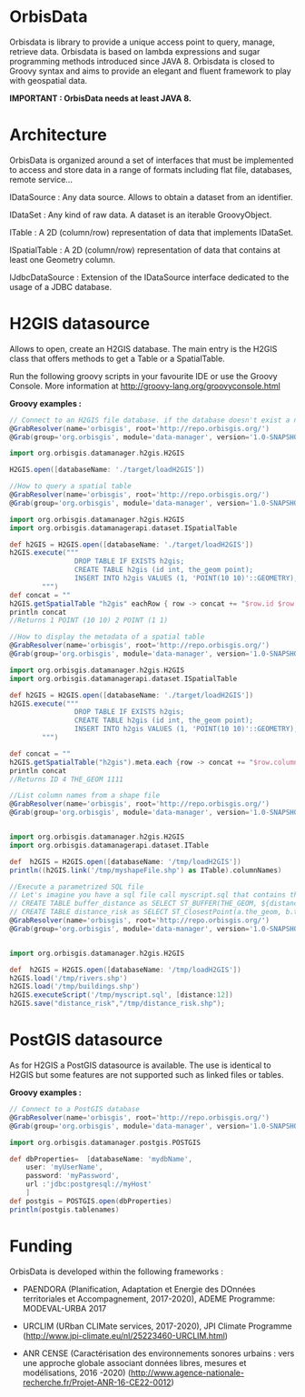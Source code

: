 # OrbisData
Orbisdata is library to provide a unique access point to query, manage, retrieve data.
Orbisdata is based on lambda expressions and sugar programming methods introduced since JAVA 8.
Orbisdata is closed to Groovy syntax and aims to provide an elegant and fluent framework to play with geospatial data.

**IMPORTANT :  OrbisData needs at least JAVA 8.**

# Architecture

OrbisData is organized around a set of interfaces that must be implemented to access and store data in a range of formats including flat file, databases, remote service...

IDataSource : Any data source. Allows to obtain a dataset from an identifier.

IDataSet : Any kind of raw data. A dataset is an iterable GroovyObject.

ITable : A 2D (column/row) representation of data that implements IDataSet. 

ISpatialTable : A 2D (column/row) representation of data that contains at least one Geometry column. 

IJdbcDataSource : Extension of the IDataSource interface dedicated to the usage of a JDBC database.


# H2GIS datasource

Allows to open, create an H2GIS database. The main entry is the H2GIS class that offers methods to get a Table or a SpatialTable.

Run the following groovy scripts in your favourite IDE or use the Groovy Console. More information at http://groovy-lang.org/groovyconsole.html


**Groovy examples :** 


```groovy
// Connect to an H2GIS file database. if the database doesn't exist a new one is created.
@GrabResolver(name='orbisgis', root='http://repo.orbisgis.org/')
@Grab(group='org.orbisgis', module='data-manager', version='1.0-SNAPSHOT')

import org.orbisgis.datamanager.h2gis.H2GIS

H2GIS.open([databaseName: './target/loadH2GIS'])
```

```groovy
//How to query a spatial table
@GrabResolver(name='orbisgis', root='http://repo.orbisgis.org/')
@Grab(group='org.orbisgis', module='data-manager', version='1.0-SNAPSHOT')

import org.orbisgis.datamanager.h2gis.H2GIS
import org.orbisgis.datamanagerapi.dataset.ISpatialTable

def h2GIS = H2GIS.open([databaseName: './target/loadH2GIS'])
h2GIS.execute("""
                DROP TABLE IF EXISTS h2gis;
                CREATE TABLE h2gis (id int, the_geom point);
                INSERT INTO h2gis VALUES (1, 'POINT(10 10)'::GEOMETRY), (2, 'POINT(1 1)'::GEOMETRY);
        """)
def concat = ""
h2GIS.getSpatialTable "h2gis" eachRow { row -> concat += "$row.id $row.the_geom\n" }
println concat
//Returns 1 POINT (10 10) 2 POINT (1 1)
```
```groovy
//How to display the metadata of a spatial table
@GrabResolver(name='orbisgis', root='http://repo.orbisgis.org/')
@Grab(group='org.orbisgis', module='data-manager', version='1.0-SNAPSHOT')

import org.orbisgis.datamanager.h2gis.H2GIS
import org.orbisgis.datamanagerapi.dataset.ISpatialTable

def h2GIS = H2GIS.open([databaseName: './target/loadH2GIS'])
h2GIS.execute("""
                DROP TABLE IF EXISTS h2gis;
                CREATE TABLE h2gis (id int, the_geom point);
                INSERT INTO h2gis VALUES (1, 'POINT(10 10)'::GEOMETRY), (2, 'POINT(1 1)'::GEOMETRY);
        """)

def concat = ""
h2GIS.getSpatialTable("h2gis").meta.each {row -> concat += "$row.columnLabel $row.columnType\n"}
println concat
//Returns ID 4 THE_GEOM 1111

```
```groovy
//List column names from a shape file
@GrabResolver(name='orbisgis', root='http://repo.orbisgis.org/')
@Grab(group='org.orbisgis', module='data-manager', version='1.0-SNAPSHOT')


import org.orbisgis.datamanager.h2gis.H2GIS
import org.orbisgis.datamanagerapi.dataset.ITable

def  h2GIS = H2GIS.open([databaseName: '/tmp/loadH2GIS'])
println((h2GIS.link('/tmp/myshapeFile.shp') as ITable).columnNames)

```

```groovy
//Execute a parametrized SQL file
// Let's imagine you have a sql file call myscript.sql that contains the following queries
// CREATE TABLE buffer_distance as SELECT ST_BUFFER(THE_GEOM, ${distance}) as the_geom FROM rivers;
// CREATE TABLE distance_risk as SELECT ST_ClosestPoint(a.the_geom, b.the_geom) as the_geom FROM buffer_distance as A, buildings as B WHERE ST_INTERSECTS(a.the_geom, b.the_geom);
@GrabResolver(name='orbisgis', root='http://repo.orbisgis.org/')
@Grab(group='org.orbisgis', module='data-manager', version='1.0-SNAPSHOT')


import org.orbisgis.datamanager.h2gis.H2GIS

def  h2GIS = H2GIS.open([databaseName: '/tmp/loadH2GIS'])
h2GIS.load('/tmp/rivers.shp')
h2GIS.load('/tmp/buildings.shp')
h2GIS.executeScript('/tmp/myscript.sql', [distance:12])
h2GIS.save("distance_risk","/tmp/distance_risk.shp");
```

# PostGIS datasource

As for H2GIS a PostGIS datasource is available. 
The use is identical to H2GIS but some features are not supported such as linked files or tables.

**Groovy examples :** 


```groovy
// Connect to a PostGIS database
@GrabResolver(name='orbisgis', root='http://repo.orbisgis.org/')
@Grab(group='org.orbisgis', module='data-manager', version='1.0-SNAPSHOT')

import org.orbisgis.datamanager.postgis.POSTGIS

def dbProperties=  [databaseName: 'mydbName',
    user: 'myUserName',
    password: 'myPassword',
    url :'jdbc:postgresql://myHost'
    ]
def postgis = POSTGIS.open(dbProperties)
println(postgis.tablenames)
```

# Funding

OrbisData is developed within the following frameworks :


* PAENDORA (Planification, Adaptation et Energie des DOnnées territoriales et Accompagnement, 2017-2020), ADEME Programme: MODEVAL-URBA 2017

* URCLIM  (URban CLIMate services, 2017-2020), JPI Climate Programme (http://www.jpi-climate.eu/nl/25223460-URCLIM.html)

* ANR CENSE (Caractérisation des environnements sonores urbains : vers une approche globale associant données libres, mesures et modélisations, 2016 -2020) (http://www.agence-nationale-recherche.fr/Projet-ANR-16-CE22-0012)

